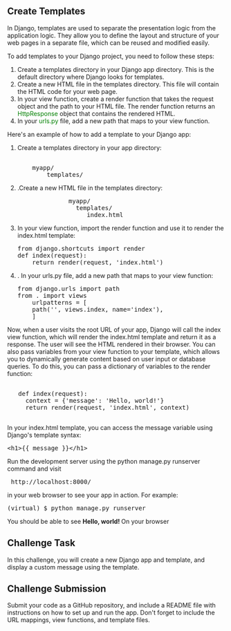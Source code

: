 ## Create Templates
In Django, templates are used to separate the presentation logic from the application logic. They allow you to define the layout and structure of your web pages in a separate file, which can be reused and modified easily.

To add templates to your Django project, you need to follow these steps:

<ol> 
<li>Create a templates directory in your Django app directory. This is the default directory where Django looks for templates.
</li>
<li>Create a new HTML file in the templates directory. This file will contain the HTML code for your web page.
</li>
<li>In your view function, create a render function that takes the request object and the path to your HTML file. The render function returns an <span style='color: green'>HttpResponse</span> object that contains the rendered HTML.

</li>
<li>In your <span style='color: green'>urls.py</span> file, add a new path that maps to your view function.
</li>
</ol>

Here's an example of how to add a template to your Django app:

<ol> 
<li>Create a templates directory in your app directory:
<pre> 
    myapp/
        templates/
</pre>
</li>
<li>.Create a new HTML file in the templates directory:
<pre>
              myapp/
                templates/
                   index.html
</pre>
</li>
<li>In your view function, import the render function and use it to render the index.html template:
<pre>
from django.shortcuts import render
def index(request):
    return render(request, 'index.html')
</pre>

</li>
<li>.  In your urls.py file, add a new path that maps to your view function:
<pre>
from django.urls import path
from . import views
    urlpatterns = [
    path('', views.index, name='index'),
    ]
</pre>
</li>
</ol>

Now, when a user visits the root URL of your app, Django will call the index view function, which will render the index.html template and return it as a response. The user will see the HTML rendered in their browser.
You can also pass variables from your view function to your template, which allows you to dynamically generate content based on user input or database queries. To do this, you can pass a dictionary of variables to the render function:

<pre>

   def index(request):
     context = {'message': 'Hello, world!'}
     return render(request, 'index.html', context)

</pre>

In your index.html template, you can access the message variable using Django's template syntax:
<pre>
&lt;h1>{{ message }}&lt;/h1>
</pre>

Run the development server using the python manage.py runserver command and visit 
<pre>
 http://localhost:8000/ 
</pre>
in your web browser to see your app in action. For example:
<pre>
(virtual) $ python manage.py runserver
</pre>
 You should be able to see  <b>Hello, world! </b> On your browser


## Challenge Task

In this challenge,  you will create a new Django app and template, and display a custom message using the template. 

## Challenge Submission
Submit your code as a GitHub repository, and include a README file with instructions on how to set up and run the app. Don't forget to include the URL mappings, view functions, and template files.